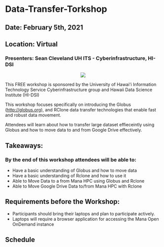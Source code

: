 # Data-Transfer-Torkshop 

<h2>Date: February 5th, 2021 </h2>
<h2>Location: Virtual</h2>
<h3>Presenters: Sean Cleveland UH ITS - Cyberinfrastructure, HI-DSI</h3>
<center>
<img src="https://www.hawaii.edu/wp/wp-content/uploads/2016/06/seal-name@2x.png"/>
</center>

This FREE workshop is sponsored by the University of Hawai'i Information Technology Service Cyberinfrastructure group and Hawaii Data Science Institute (HI-DSI)

This workshop focuses specifically on introducing the Globus (http://globus.org), and RClone data transfer technologies  that enable fast and robust data movement.

Attendees will learn about how to transfer large dataset effieceintly using Globus and how to move data to and from Google Drive effectively.


## Takeaways:

### By the end of this workshop attendees will be able to:
* Have a basic understanding of Globus and how to move data 
* Have a basic understanding of Rclone and how to use it
* Able to Move Data to a from Mana HPC using Globus and Rclone 
* Able to Move Google Drive Data to/from Mana HPC with Rclone


## Requirements before the Workshop:
* Participants should bring their laptops and plan to participate actively.
* Laptops will require a browser application for accessing the Mana Open OnDemand instance

## Schedule



